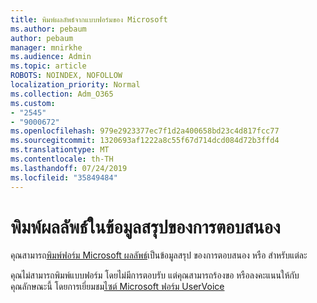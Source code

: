 ```yaml
---
title: พิมพ์ผลลัพธ์จากแบบฟอร์มของ Microsoft
ms.author: pebaum
author: pebaum
manager: mnirkhe
ms.audience: Admin
ms.topic: article
ROBOTS: NOINDEX, NOFOLLOW
localization_priority: Normal
ms.collection: Adm_O365
ms.custom:
- "2545"
- "9000672"
ms.openlocfilehash: 979e2923377ec7f1d2a400658bd23c4d817fcc77
ms.sourcegitcommit: 1320693af1222a8c55f67d714dcd084d72b3ffd4
ms.translationtype: MT
ms.contentlocale: th-TH
ms.lasthandoff: 07/24/2019
ms.locfileid: "35849484"
---
```

# <a name="print-results-in-a-summary-of-responses"></a>พิมพ์ผลลัพธ์ในข้อมูลสรุปของการตอบสนอง

คุณสามารถ[พิมพ์ฟอร์ม Microsoft ผลลัพธ์](https://support.office.com/article/print-a-form-22100b98-ba3c-41c1-9513-f76caca664fc)เป็นข้อมูลสรุป ของการตอบสนอง หรือ สำหรับแต่ละ 

คุณไม่สามารถพิมพ์แบบฟอร์ม โดยไม่มีการตอบรับ แต่คุณสามารถร้องขอ หรือลงคะแนนให้กับคุณลักษณะนี้ โดยการเยี่ยมชม[ไซต์ Microsoft ฟอร์ม UserVoice](https://microsoftforms.uservoice.com/forums/386451-welcome-to-microsoft-forms-suggestion-box)
